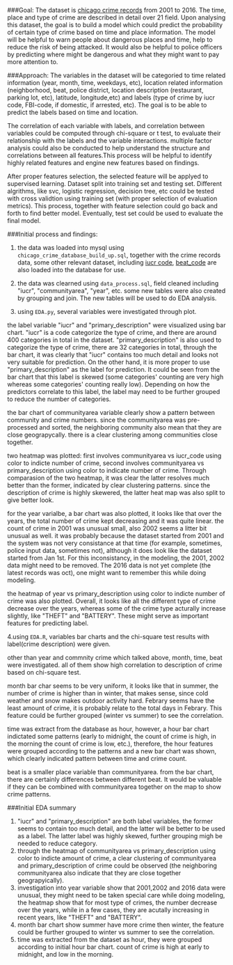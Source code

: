 ###Goal:
The dataset is [chicago crime records](https://data.cityofchicago.org/Public-Safety/Crimes-2001-to-present/ijzp-q8t2/data) from 2001 to 2016.
The time, place and type of crime are described in detail over 21 field. Upon analysing this dataset, the goal is to build a model which could predict the probability of certain type of crime based on time and place information. The model will be helpful to warn people about dangerous places and time, help to reduce the risk of being attacked. It would also be helpful to police officers by predicting where might be dangerous and what they might want to pay more attention to.

###Approach:
The variables in the dataset will be categoried to time related information (year, month, time, weekdays, etc), location related information (neighborhood, beat, police district, location description (restaurant, parking lot, etc), latitude, longitude,etc) and labels (type of crime by iucr code, FBI-code, if domestic, if arrested, etc). The goal is to be able to predict the labels based on time and location.

The correlation of each variable with labels, and correlation between variables could be computed through chi-square or t test, to evaluate their relationship with the labels and the variable interactions. multiple factor analysis could also be conducted to help understand the structure and correlations between all features.This process will be helpful to identify highly related features and engine new features based on findings.

After proper features selection, the selected feature will be applyed to supervised learning. Dataset split into training set and testing set. Different algrithms, like svc, logistic regression, decision tree, etc could be tested with cross validtion using training set (with proper selection of evaluation metrics). This process, together with feature selection could go back and forth to find better model. Eventually, test set could be used to evaluate the final model.

###Initial process and findings:
1. the data was loaded into mysql using ```chicago_crime_database_build_up.sql```, together with the crime records data, some other relevant dataset, including [iucr code](https://data.cityofchicago.org/d/c7ck-438e), [beat_code](https://data.cityofchicago.org/d/aerh-rz74) are also loaded into the database for use.

2. the data was clearned using ```data_process.sql```, field cleaned including "iucr", "communityarea", "year", etc. some new tables were also created by grouping and join. The new tables will be used to do EDA analysis.

3. using ```EDA.py```, several variables were investigated through plot.  

the label variable "iucr" and "primary_description" were visualized using bar chart. "iucr" is a code categorize the type of crime, and there are around 400 categories in total in the dataset. "primary_description" is also used to categorize the type of crime, there are 32 categories in total, through the bar chart, it was clearly that "iucr" contains too much detail and looks not very suitable for prediction. On the other hand, it is more proper to use "primary_description" as the label for prediction. It could be seen from the bar chart that this label is skewed (some categories' counting are very high whereas some categories' counting really low). Depending on how the predictors correlate to this label, the label may need to be further grouped to reduce the number of categories.

the bar chart of communityarea variable clearly show a pattern between community and crime numbers. since the communityarea was pre-processed and sorted, the neighboring community also mean that they are close geograpycally. there is a clear clustering among communities close together.

two heatmap was plotted: first involves communityarea vs iucr_code using color to indicte number of crime, second involves communityarea vs primary_description using color to indicate number of crime. Through comparasion of the two heatmap, it was clear the latter resolves much better than the former, indicated by clear clustering patterns. since the description of crime is highly skewered, the latter heat map was also split to give better look.

for the year varialbe, a bar chart was also plotted, it looks like that over the years, the total number of crime kept decreasing and it was quite linear. the count of crime in 2001 was unusual small, also 2002 seems a litter bit unusual as well. it was probably because the dataset started from 2001 and the system was not very consistance at that time (for example, sometimes, police input data, sometimes not), although it does look like the dataset started from Jan 1st. For this inconsistancy, in the modeling, the 2001, 2002 data might need to be removed. The 2016 data is not yet complete (the latest records was oct), one might want to remember this while doing modeling.

the heatmap of year vs primary_description using color to indicte number of crime was also plotted. Overall, it looks like all the different type of crime decrease over the years, whereas some of the crime type acturally increase slightly, like "THEFT" and "BATTERY". These might serve as important features for predicting label.

4.using ```EDA.R```, variables bar charts and the chi-square test results with label(crime description) were given.

other than year and commnity crime which talked above, month, time, beat were investigated. all of them show high correlation to description of crime based on chi-square test.

month bar char seems to be very uniform, it looks like that in summer, the number of crime is higher than in winter, that makes sense, since cold weather and snow makes outdoor activity hard. Febrary seems have the least amount of crime, it is probably relate to the total days in Febrary. This feature could be further grouped (winter vs summer) to see the correlation.

time was extract from the database as hour, however, a hour bar chart indictated some patterns (early to midnight, the count of crime is high, in the morning the count of crime is low, etc.), therefore, the hour features were grouped according to the patterns and a new bar chart was shown, which clearly indicated pattern between time and crime count.

beat is a smaller place variable than communityarea. from the bar chart, there are certainly differences between different beat. It would be valuable if they can be combined with communityarea together on the map to show crime patterns.

###Initial EDA summary
1. "iucr" and "primary_description" are both label variables, the former seems to contain too much detail, and the latter will be better to be used as a label. The latter label was highly skewed, further grouping migh be needed to reduce category.
2. through the heatmap of communityarea vs primary_description using color to indicte amount of crime, a clear clustering of communityarea and primary_description of crime could be observed (the neighboring communityarea also indicate that they are close together geograpyically).
3. investigation into year variable show that 2001,2002 and 2016 data were unusual, they might need to be taken special care while doing modeling, the heatmap show that for most type of crimes, the number decrease over the years, while in a few cases, they are acutally increasing in recent years, like "THEFT" and "BATTERY".
4. month bar chart show summer have more crime then winter, the feature could be further grouped to winter vs summer to see the correlation.
5. time was extracted from the dataset as hour, they were grouped according to initial hour bar chart. count of crime is high at early to midnight, and low in the morning.

